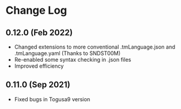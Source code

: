 # Change Log

## 0.12.0 (Feb 2022)

* Changed extensions to more conventional .tmLanguage.json and .tmLanguage.yaml (Thanks to SNDST00M)
* Re-enabled some syntax checking in .json files
* Improved efficiency

## 0.11.0 (Sep 2021)

* Fixed bugs in Togusa9 version